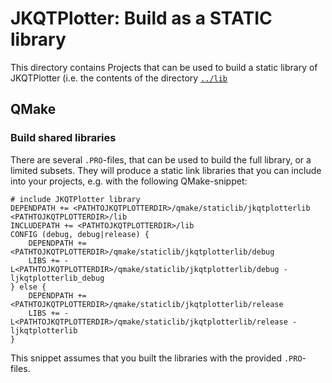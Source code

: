 # JKQTPlotter: Build as a STATIC library

This directory contains Projects that can be used to build a static library of JKQTPlotter (i.e. the contents of the directory [`../lib`](../lib)

## QMake

### Build shared libraries
There are several `.PRO`-files, that can be used to build the full library, or a limited subsets. They will produce a static link libraries that you can include into your projects, e.g. with the following QMake-snippet:

```.qmake
# include JKQTPlotter library
DEPENDPATH += <PATHTOJKQTPLOTTERDIR>/qmake/staticlib/jkqtplotterlib <PATHTOJKQTPLOTTERDIR>/lib
INCLUDEPATH += <PATHTOJKQTPLOTTERDIR>/lib
CONFIG (debug, debug|release) {
    DEPENDPATH += <PATHTOJKQTPLOTTERDIR>/qmake/staticlib/jkqtplotterlib/debug
    LIBS += -L<PATHTOJKQTPLOTTERDIR>/qmake/staticlib/jkqtplotterlib/debug -ljkqtplotterlib_debug
} else {
    DEPENDPATH += <PATHTOJKQTPLOTTERDIR>/qmake/staticlib/jkqtplotterlib/release
    LIBS += -L<PATHTOJKQTPLOTTERDIR>/qmake/staticlib/jkqtplotterlib/release -ljkqtplotterlib
}
```

This snippet assumes that you built the libraries with the provided `.PRO`-files.



